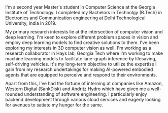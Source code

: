 <div text-align="justify" style="margin-top:10px">I'm a second year Master's student in Computer Science at the Georgia Institute of Technology. I completed my Bachelors in Technolgy (B.Tech) in Electronics and Communication engineering at Delhi Technological University, India in 2019.</div>
<div text-align="justify" style="margin-top:10px">My primary research interests lie at the intersection of computer vision and deep learning. I'm keen to explore different problem spaces in vision and employ deep learning models to find creative solutions to them. I've been exploring my interests in 3D computer vision as well. I'm working as a research collaborator in Hays lab, Georgia Tech where I'm working to make machine learning models to facilitate lane-graph inference by lifesaving, self-driving vehicles. It's my long-term objective to utilize the expertise I gain from my research undertakings for making AI-powered embodied agents that are equipped to perceive and respond to their environments.</div>
<div text-align="justify" style="margin-top:10px">Apart from this, I've had the fortune of interning at companies like Amazon, Western Digital (SankDisk) and Andritz Hydro which have given me a well-rounded understanding of software engineering. I particularly enjoy backend development through various cloud services and eagerly looking for avenues to satiate my hunger for the same.</div>
